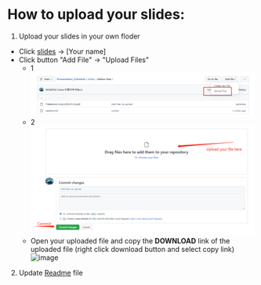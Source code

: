 # How to upload your slides:
1. Upload your slides in your own floder
  - Click [slides](https://github.com/KK429312/Presentation_Schedule/tree/main/slides) -> [Your name]
  - Click button "Add File" -> "Upload Files"
    - 1 
      ![image](https://github.com/KK429312/Presentation_Schedule/blob/main/slides/Usage/images/uploadfiles.png)
    - 2
      ![image](https://github.com/KK429312/Presentation_Schedule/blob/main/slides/Usage/images/commit_.png)
    - Open your uploaded file and copy the **DOWNLOAD** link of the uploaded file (right click download button and select copy link)
    ![image](https://github.com/KK429312/Presentation_Schedule/blob/main/slides/Usage/images/links.jpg)
2. Update [Readme](https://github.com/KK429312/Presentation_Schedule/blob/main/README.md) file  
